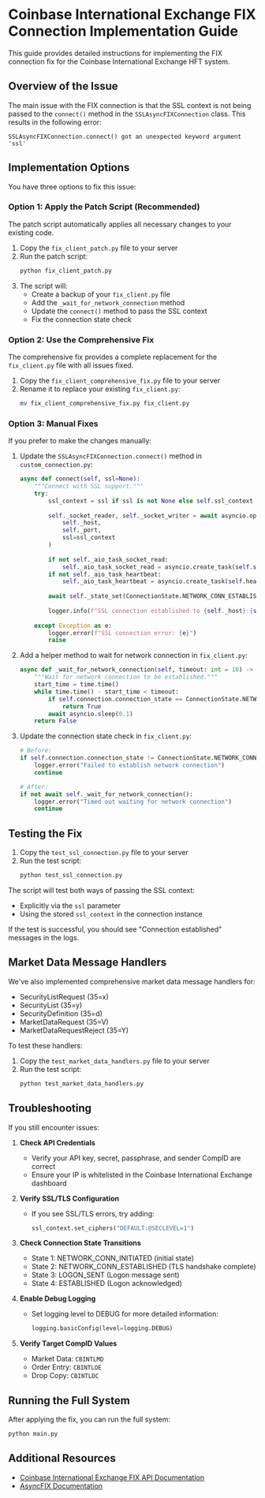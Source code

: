 # Coinbase International Exchange FIX Connection Implementation Guide

This guide provides detailed instructions for implementing the FIX connection fix for the Coinbase International Exchange HFT system.

## Overview of the Issue

The main issue with the FIX connection is that the SSL context is not being passed to the `connect()` method in the `SSLAsyncFIXConnection` class. This results in the following error:

```
SSLAsyncFIXConnection.connect() got an unexpected keyword argument 'ssl'
```

## Implementation Options

You have three options to fix this issue:

### Option 1: Apply the Patch Script (Recommended)

The patch script automatically applies all necessary changes to your existing code.

1. Copy the `fix_client_patch.py` file to your server
2. Run the patch script:
   ```bash
   python fix_client_patch.py
   ```
3. The script will:
   - Create a backup of your `fix_client.py` file
   - Add the `_wait_for_network_connection` method
   - Update the `connect()` method to pass the SSL context
   - Fix the connection state check

### Option 2: Use the Comprehensive Fix

The comprehensive fix provides a complete replacement for the `fix_client.py` file with all issues fixed.

1. Copy the `fix_client_comprehensive_fix.py` file to your server
2. Rename it to replace your existing `fix_client.py`:
   ```bash
   mv fix_client_comprehensive_fix.py fix_client.py
   ```

### Option 3: Manual Fixes

If you prefer to make the changes manually:

1. Update the `SSLAsyncFIXConnection.connect()` method in `custom_connection.py`:
   ```python
   async def connect(self, ssl=None):
       """Connect with SSL support."""
       try:
           ssl_context = ssl if ssl is not None else self.ssl_context
           
           self._socket_reader, self._socket_writer = await asyncio.open_connection(
               self._host, 
               self._port,
               ssl=ssl_context
           )
           
           if not self._aio_task_socket_read:
               self._aio_task_socket_read = asyncio.create_task(self.socket_read_task())
           if not self._aio_task_heartbeat:
               self._aio_task_heartbeat = asyncio.create_task(self.heartbeat_timer_task())
               
           await self._state_set(ConnectionState.NETWORK_CONN_ESTABLISHED)
           
           logger.info(f"SSL connection established to {self._host}:{self._port}")
           
       except Exception as e:
           logger.error(f"SSL connection error: {e}")
           raise
   ```

2. Add a helper method to wait for network connection in `fix_client.py`:
   ```python
   async def _wait_for_network_connection(self, timeout: int = 10) -> bool:
       """Wait for network connection to be established."""
       start_time = time.time()
       while time.time() - start_time < timeout:
           if self.connection.connection_state == ConnectionState.NETWORK_CONN_ESTABLISHED:
               return True
           await asyncio.sleep(0.1)
       return False
   ```

3. Update the connection state check in `fix_client.py`:
   ```python
   # Before:
   if self.connection.connection_state != ConnectionState.NETWORK_CONN_ESTABLISHED:
       logger.error("Failed to establish network connection")
       continue
   
   # After:
   if not await self._wait_for_network_connection():
       logger.error("Timed out waiting for network connection")
       continue
   ```

## Testing the Fix

1. Copy the `test_ssl_connection.py` file to your server
2. Run the test script:
   ```bash
   python test_ssl_connection.py
   ```

The script will test both ways of passing the SSL context:
- Explicitly via the `ssl` parameter
- Using the stored `ssl_context` in the connection instance

If the test is successful, you should see "Connection established" messages in the logs.

## Market Data Message Handlers

We've also implemented comprehensive market data message handlers for:
- SecurityListRequest (35=x)
- SecurityList (35=y)
- SecurityDefinition (35=d)
- MarketDataRequest (35=V)
- MarketDataRequestReject (35=Y)

To test these handlers:
1. Copy the `test_market_data_handlers.py` file to your server
2. Run the test script:
   ```bash
   python test_market_data_handlers.py
   ```

## Troubleshooting

If you still encounter issues:

1. **Check API Credentials**
   - Verify your API key, secret, passphrase, and sender CompID are correct
   - Ensure your IP is whitelisted in the Coinbase International Exchange dashboard

2. **Verify SSL/TLS Configuration**
   - If you see SSL/TLS errors, try adding:
     ```python
     ssl_context.set_ciphers("DEFAULT:@SECLEVEL=1")
     ```

3. **Check Connection State Transitions**
   - State 1: NETWORK_CONN_INITIATED (initial state)
   - State 2: NETWORK_CONN_ESTABLISHED (TLS handshake complete)
   - State 3: LOGON_SENT (Logon message sent)
   - State 4: ESTABLISHED (Logon acknowledged)

4. **Enable Debug Logging**
   - Set logging level to DEBUG for more detailed information:
     ```python
     logging.basicConfig(level=logging.DEBUG)
     ```

5. **Verify Target CompID Values**
   - Market Data: `CBINTLMD`
   - Order Entry: `CBINTLOE`
   - Drop Copy: `CBINTLDC`

## Running the Full System

After applying the fix, you can run the full system:

```bash
python main.py
```

## Additional Resources

- [Coinbase International Exchange FIX API Documentation](https://docs.cloud.coinbase.com/intx/docs)
- [AsyncFIX Documentation](https://github.com/nkaz001/asyncfix)
